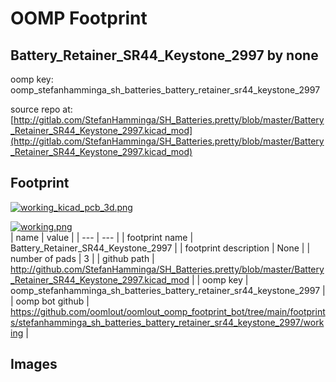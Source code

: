 # OOMP Footprint  
## Battery_Retainer_SR44_Keystone_2997  by none  
  
oomp key: oomp_stefanhamminga_sh_batteries_battery_retainer_sr44_keystone_2997  
  
source repo at: [http://gitlab.com/StefanHamminga/SH_Batteries.pretty/blob/master/Battery_Retainer_SR44_Keystone_2997.kicad_mod](http://gitlab.com/StefanHamminga/SH_Batteries.pretty/blob/master/Battery_Retainer_SR44_Keystone_2997.kicad_mod)  
## Footprint  
  
[![working_kicad_pcb_3d.png](working_kicad_pcb_3d_600.png)](working_kicad_pcb_3d.png)  
  
[![working.png](working_600.png)](working.png)  
| name | value | 
| --- | --- | 
| footprint name | Battery_Retainer_SR44_Keystone_2997 | 
| footprint description | None | 
| number of pads | 3 | 
| github path | http://github.com/StefanHamminga/SH_Batteries.pretty/blob/master/Battery_Retainer_SR44_Keystone_2997.kicad_mod | 
| oomp key | oomp_stefanhamminga_sh_batteries_battery_retainer_sr44_keystone_2997 | 
| oomp bot github | https://github.com/oomlout/oomlout_oomp_footprint_bot/tree/main/footprints/stefanhamminga_sh_batteries_battery_retainer_sr44_keystone_2997/working | 
## Images  
